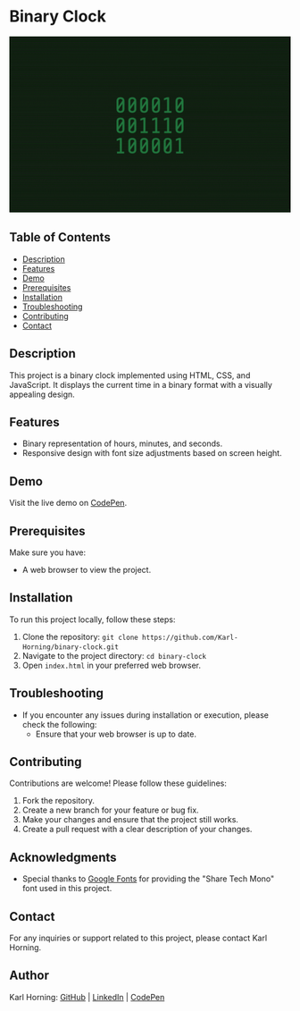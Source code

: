 # Binary Clock

![Binary Clock Preview](./src/img/binary-clock-preview.gif)

## Table of Contents

- [Description](#description)
- [Features](#features)
- [Demo](#demo)
- [Prerequisites](#prerequisites)
- [Installation](#installation)
- [Troubleshooting](#troubleshooting)
- [Contributing](#contributing)
- [Contact](#contact)

## Description

This project is a binary clock implemented using HTML, CSS, and JavaScript. It displays the current time in a binary format with a visually appealing design.

## Features

- Binary representation of hours, minutes, and seconds.
- Responsive design with font size adjustments based on screen height.

## Demo

Visit the live demo on [CodePen](https://codepen.io/karlhorning/pen/PBGLXj).

## Prerequisites

Make sure you have: 

- A web browser to view the project.

## Installation

To run this project locally, follow these steps:

1. Clone the repository: `git clone https://github.com/Karl-Horning/binary-clock.git`
2. Navigate to the project directory: `cd binary-clock`
3. Open `index.html` in your preferred web browser.

## Troubleshooting

- If you encounter any issues during installation or execution, please check the following:
  - Ensure that your web browser is up to date.


## Contributing

Contributions are welcome! Please follow these guidelines:

1. Fork the repository.
2. Create a new branch for your feature or bug fix.
3. Make your changes and ensure that the project still works.
4. Create a pull request with a clear description of your changes.

## Acknowledgments

- Special thanks to [Google Fonts](https://fonts.googleapis.com/css?family=Share+Tech+Mono) for providing the "Share Tech Mono" font used in this project.

## Contact

For any inquiries or support related to this project, please contact Karl Horning.

## Author

Karl Horning: [GitHub](https://github.com/Karl-Horning/) | [LinkedIn](https://www.linkedin.com/in/karl-horning/) | [CodePen](https://codepen.io/karlhorning)
